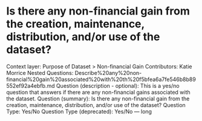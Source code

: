 # Is there any non-financial gain from the creation, maintenance, distribution, and/or use of the dataset?

Context layer: Purpose of Dataset > Non-financial Gain
Contributors: Katie Morrice
Nested Questions: Describe%20any%20non-financial%20gain%20associated%20with%20th%20f5bfea6a7fe546b8b89552ef92a4ebfb.md
Question (description - optional): This is a yes/no question that answers if there are any non-financial gains associated with the dataset.
Question (summary): Is there any non-financial gain from the creation, maintenance, distribution, and/or use of the dataset?
Question Type: Yes/No
Question Type (deprecated): Yes/No — long